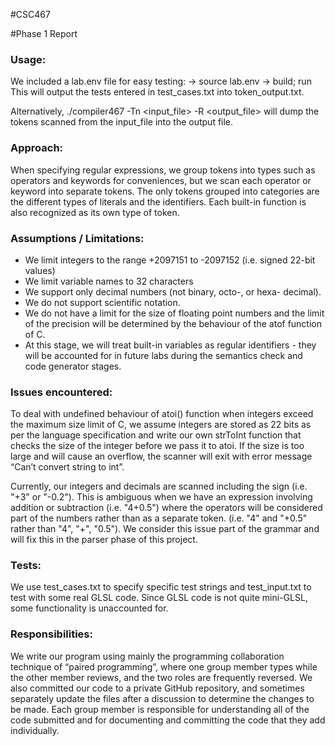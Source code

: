 #CSC467

#Phase 1 Report

### Usage:
We included a lab.env file for easy testing:
-> source lab.env 
-> build; run
This will output the tests entered in test_cases.txt into token_output.txt.

Alternatively, ./compiler467 -Tn <input_file> -R <output_file> will dump the tokens scanned from the input_file into the output file.

### Approach: 
When specifying regular expressions, we group tokens into types such as operators and keywords for conveniences, but we scan each operator or keyword into separate tokens. The only tokens grouped into categories are the different types of literals and the identifiers. Each built-in function is also recognized as its own type of token.

### Assumptions / Limitations:
* We limit integers to the range +2097151 to -2097152 (i.e. signed 22-bit values)
* We limit variable names to 32 characters
* We support only decimal numbers (not binary, octo-, or hexa- decimal).
* We do not support scientific notation.
* We do not have a limit for the size of floating point numbers and the limit of the precision will be determined by the behaviour of the atof function of C.
* At this stage, we will treat built-in variables as regular identifiers - they will be accounted for in future labs during the semantics check and code generator stages.

### Issues encountered:
To deal with undefined behaviour of atoi() function when integers exceed the maximum size limit of C, we assume integers are stored as 22 bits as per the language specification and write our own strToInt function that checks the size of the integer before we pass it to atoi. If the size is too large and will cause an overflow, the scanner will exit with error message “Can’t convert string to int”.

Currently, our integers and decimals are scanned including the sign (i.e. "+3" or "-0.2"). This is ambiguous when we have an expression involving addition or subtraction (i.e. "4+0.5") where the operators will be considered part of the numbers rather than as a separate token. (i.e. "4" and "+0.5" rather than "4", "+", "0.5"). We consider this issue part of the grammar and will fix this in the parser phase of this project.

### Tests:
We use test_cases.txt to specify specific test strings and test_input.txt to test with some real GLSL code. Since GLSL code is not quite mini-GLSL, some functionality is unaccounted for.

### Responsibilities:
We write our program using mainly the programming collaboration technique of “paired programming”, where one group member types while the other member reviews, and the two roles are frequently reversed. We also committed our code to a private GitHub repository, and sometimes separately update the files after a discussion to determine the changes to be made. Each group member is responsible for understanding all of the code submitted and for documenting and committing the code that they add individually.

